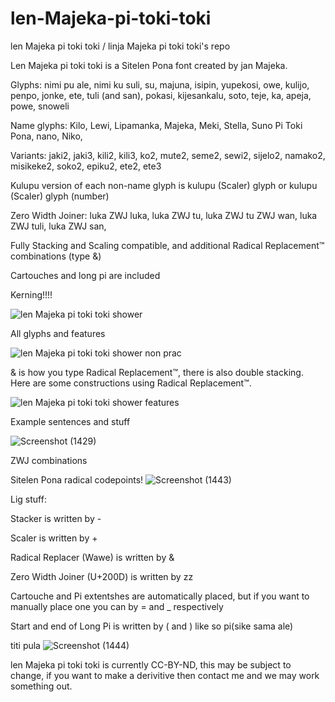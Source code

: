 # len-Majeka-pi-toki-toki
len Majeka pi toki toki / linja Majeka pi toki toki's repo

Len Majeka pi toki toki is a Sitelen Pona font created by jan Majeka.

Glyphs: nimi pu ale, nimi ku suli, su, majuna, isipin, yupekosi, owe, kulijo, penpo, jonke, ete, tuli (and san), pokasi, kijesankalu, soto, teje, ka, apeja, powe, snoweli

Name glyphs: Kilo, Lewi, Lipamanka, Majeka, Meki, Stella, Suno Pi Toki Pona, nano, Niko, 

Variants: jaki2, jaki3, kili2, kili3, ko2, mute2, seme2, sewi2, sijelo2, namako2, misikeke2, soko2, epiku2, ete2, ete3

Kulupu version of each non-name glyph is kulupu (Scaler) glyph or kulupu (Scaler) glyph (number)

Zero Width Joiner: luka ZWJ luka, luka ZWJ tu, luka ZWJ tu ZWJ wan, luka ZWJ tuli, luka ZWJ san,

Fully Stacking and Scaling compatible, and additional Radical Replacement™ combinations (type &)

Cartouches and long pi are included

Kerning!!!!

![len Majeka pi toki toki shower](https://github.com/user-attachments/assets/7d6f14fa-1024-46f3-bc34-df2c27941b0a)


All glyphs and features

![len Majeka pi toki toki shower non prac](https://github.com/user-attachments/assets/ee7773aa-8a92-40cb-a65b-35a1867ee452)

& is how you type Radical Replacement™, there is also double stacking. Here are some constructions using Radical Replacement™.

![len Majeka pi toki toki shower features](https://github.com/user-attachments/assets/88e95d6c-2919-40fc-ab45-4fc004eb2839)

Example sentences and stuff

![Screenshot (1429)](https://github.com/user-attachments/assets/b55e475e-5ed1-491c-88b8-acc0c8fbe7e1)

ZWJ combinations

Sitelen Pona radical codepoints!
![Screenshot (1443)](https://github.com/user-attachments/assets/8d3cb828-aa40-45f5-b99f-8796b4e7527d)

Lig stuff:

Stacker is written by -

Scaler is written by +

Radical Replacer (Wawe) is written by &

Zero Width Joiner (U+200D) is written by zz

Cartouche and Pi extentshes are automatically placed, but if you want to manually place one you can by = and _ respectively

Start and end of Long Pi is written by ( and ) like so pi(sike sama ale)


titi pula
![Screenshot (1444)](https://github.com/user-attachments/assets/b839ac65-ffec-4b8f-86c1-6af2253358ee)


len Majeka pi toki toki is currently CC-BY-ND, this may be subject to change, if you want to make a derivitive then contact me and we may work something out.
